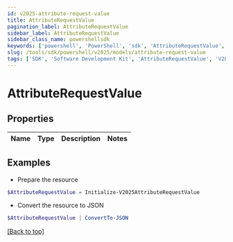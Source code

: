 ```yaml
---
id: v2025-attribute-request-value
title: AttributeRequestValue
pagination_label: AttributeRequestValue
sidebar_label: AttributeRequestValue
sidebar_class_name: powershellsdk
keywords: ['powershell', 'PowerShell', 'sdk', 'AttributeRequestValue', 'V2025AttributeRequestValue'] 
slug: /tools/sdk/powershell/v2025/models/attribute-request-value
tags: ['SDK', 'Software Development Kit', 'AttributeRequestValue', 'V2025AttributeRequestValue']
---
```



# AttributeRequestValue

## Properties

Name | Type | Description | Notes
------------ | ------------- | ------------- | -------------

## Examples

- Prepare the resource
```powershell
$AttributeRequestValue = Initialize-V2025AttributeRequestValue 
```

- Convert the resource to JSON
```powershell
$AttributeRequestValue | ConvertTo-JSON
```


[[Back to top]](#) 

